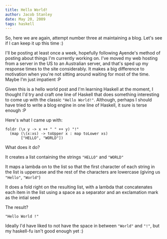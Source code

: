 ```yaml
---
title: Hello World!
author: Jacob Stanley
date: May 20, 2009
tags: haskell
---
```


So, here we are again, attempt number three at maintaining a blog. Let's
see if I can keep it up this time :)

I'll be posting at least once a week, hopefully following Ayende's
method of posting about things I'm currently working on. I've moved my
web hosting from a server in the US to an Australian server, and that's
sped up my response times to the site considerably. It makes a big
difference to motivation when you're not sitting around waiting for most
of the time. Maybe I'm just impatient :P

Given this is a hello world post and I'm learning Haskell at the moment,
I thought I'd try and craft one line of Haskell that does something
interesting to come up with the classic `"Hello World!"`. Although,
perhaps I should have tried to write a blog engine in one line of
Haskell, it sure is terse enough :P

Here's what I came up with:

~~~{.haskell .numberLines}
foldr (\x y -> x ++ " " ++ y) "!"
  (map (\(x:xs) -> toUpper x : map toLower xs)
       ["HELLO", "WORLD"])
~~~

What does it do?

It creates a list containing the strings `"HELLO"` and `"WORLD"`

It maps a lambda on to the list so that the first character of each
string in the list is uppercase and the rest of the characters are
lowercase (giving us `"Hello"`, `"World"`)

It does a fold right on the resulting list, with a lambda that
concatenates each item in the list using a space as a separator and an
exclamation mark as the intial seed

The result?

~~~{.haskell}
"Hello World !"
~~~

Ideally I'd have liked to not have the space in between `"World"` and
`"!"`, but my haskell-fu isn't good enough yet :)
